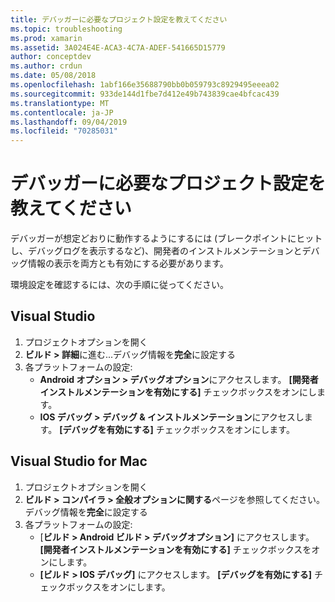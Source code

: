 ```yaml
---
title: デバッガーに必要なプロジェクト設定を教えてください
ms.topic: troubleshooting
ms.prod: xamarin
ms.assetid: 3A024E4E-ACA3-4C7A-ADEF-541665D15779
author: conceptdev
ms.author: crdun
ms.date: 05/08/2018
ms.openlocfilehash: 1abf166e35688790bb0b059793c8929495eeea02
ms.sourcegitcommit: 933de144d1fbe7d412e49b743839cae4bfcac439
ms.translationtype: MT
ms.contentlocale: ja-JP
ms.lasthandoff: 09/04/2019
ms.locfileid: "70285031"
---
```

# <a name="what-project-settings-are-required-for-the-debugger"></a>デバッガーに必要なプロジェクト設定を教えてください

デバッガーが想定どおりに動作するようにするには (ブレークポイントにヒットし、デバッグログを表示するなど)、開発者のインストルメンテーションとデバッグ情報の表示を両方とも有効にする必要があります。

環境設定を確認するには、次の手順に従ってください。

## <a name="visual-studio"></a>Visual Studio
1. プロジェクトオプションを開く
2. **ビルド > 詳細**に進む...デバッグ情報を**完全**に設定する
3. 各プラットフォームの設定:
   - **Android オプション > デバッグオプション**にアクセスします。 **[開発者インストルメンテーションを有効にする]** チェックボックスをオンにします。
   - **IOS デバッグ > デバッグ & インストルメンテーション**にアクセスします。 **[デバッグを有効にする]** チェックボックスをオンにします。

## <a name="visual-studio-for-mac"></a>Visual Studio for Mac
1. プロジェクトオプションを開く
2. **ビルド > コンパイラ > 全般オプションに関する**ページを参照してください。 デバッグ情報を**完全**に設定する
3. 各プラットフォームの設定:
    - [**ビルド > Android ビルド > デバッグオプション]** にアクセスします。 **[開発者インストルメンテーションを有効にする]** チェックボックスをオンにします。
    - **[ビルド > IOS デバッグ]** にアクセスします。 **[デバッグを有効にする]** チェックボックスをオンにします。

